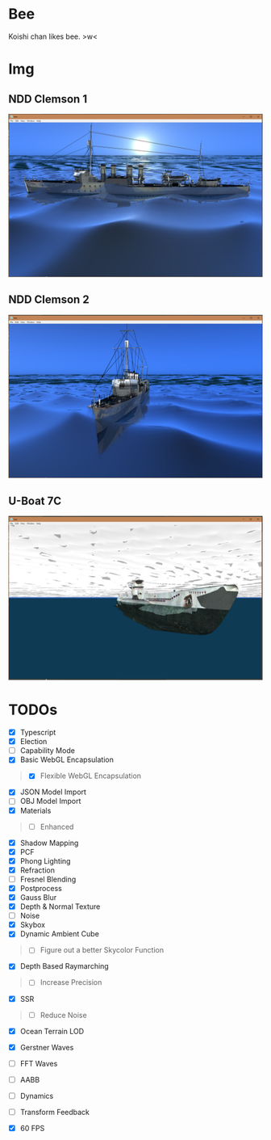 # Bee

Koishi chan likes bee. \>w<

# Img

## NDD Clemson 1

![](docs/refined.png)

## NDD Clemson 2

![](docs/refined2.png)

## U-Boat 7C

![](docs/sub.png)

# TODOs

- [X] Typescript
- [X] Election
- [ ] Capability Mode
- [X] Basic WebGL Encapsulation
> - [X] Flexible WebGL Encapsulation
- [X] JSON Model Import
- [ ] OBJ Model Import
- [X] Materials
> - [ ] Enhanced
- [X] Shadow Mapping
- [X] PCF
- [X] Phong Lighting
- [X] Refraction
- [ ] Fresnel Blending
- [X] Postprocess
- [X] Gauss Blur
- [X] Depth & Normal Texture
- [ ] Noise
- [X] Skybox
- [X] Dynamic Ambient Cube
> - [ ] Figure out a better Skycolor Function 
- [X] Depth Based Raymarching
> - [ ] Increase Precision
- [X] SSR
> - [ ] Reduce Noise
- [X] Ocean Terrain LOD
- [X] Gerstner Waves
- [ ] FFT Waves
- [ ] AABB
- [ ] Dynamics
- [ ] Transform Feedback

- [X] 60 FPS